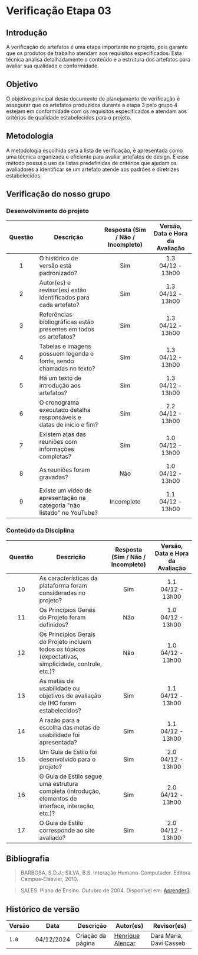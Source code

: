 # Verificação Etapa 03

## Introdução
A verificação de artefatos é uma etapa importante no projeto, pois garante que os produtos de trabalho atendam aos requisitos especificados. Esta técnica analisa detalhadamente o conteúdo e a estrutura dos artefatos para avaliar sua qualidade e conformidade.

## Objetivo
O objetivo principal deste documento de planejamento de verificação é assegurar que os artefatos produzidos durante a etapa 3 pelo grupo 4 estejam em conformidade com os requisitos especificados e atendam aos critérios de qualidade estabelecidos para o projeto. 

## Metodologia 
A metodologia escolhida será a lista de verificação, é apresentada como uma técnica organizada e eficiente para avaliar artefatos de design. E esse método possui o uso de listas predefinidas de critérios que ajudam os avaliadores a identificar se um artefato atende aos padrões e diretrizes estabelecidos. 

## Verificação do nosso grupo

### Desenvolvimento do projeto 

<center>

| **Questão** | **Descrição** | **Resposta (Sim / Não / Incompleto)** | **Versão, Data e Hora da Avaliação** |
|:-----------:|---------------|:-------------------------------------:|:------------------------------------:| 
| 1           | O histórico de versão está padronizado?              |  Sim                                     |         1.3 <br> 04/12 - 13h00                     |
| 2           | Autor(es) e revisor(es) estão identificados para cada artefato? |      Sim                          |        1.3 <br> 04/12 - 13h00                               |
| 3           | Referências bibliográficas estão presentes em todos os artefatos? |         Sim                 |               1.3 <br> 04/12 - 13h00                        |
| 4           | Tabelas e imagens possuem legenda e fonte, sendo chamadas no texto? |          Sim       |                  1.3 <br> 04/12 - 13h00                     |
| 5           | Há um texto de introdução aos artefatos?              |                   Sim                    |              1.3 <br> 04/12 - 13h00                         |
| 6           | O cronograma executado detalha responsáveis e datas de início e fim? |         Sim          |                    2.2 <br> 04/12 - 13h00                   |
| 7           | Existem atas das reuniões com informações completas?  |                     Sim                  |              1.0 <br> 04/12 - 13h00                         |
| 8           | As reuniões foram gravadas?                          |                  Não                     |              1.0 <br> 04/12 - 13h00                         |
| 9           | Existe um vídeo de apresentação na categoria "não listado" no YouTube? |     Incompleto     |                1.1 <br> 04/12 - 13h00                       |

</center>

### Conteúdo da Disciplina  

<center>

| **Questão** | **Descrição** | **Resposta (Sim / Não / Incompleto)** | **Versão, Data e Hora da Avaliação** |
|:-----------:|---------------|:-------------------------------------:|:------------------------------------:|
| 10          | As características da plataforma foram consideradas no projeto? |   Sim      |                   1.1 <br> 04/12 - 13h00                    |
| 11          | Os Princípios Gerais do Projeto foram definidos?     |             Não                         |                 1.0 <br> 04/12 - 13h00                      |
| 12          | Os Princípios Gerais do Projeto incluem todos os tópicos (expectativas, simplicidade, controle, etc.)? | Não |              1.0 <br> 04/12 - 13h00                         |
| 13          | As metas de usabilidade ou objetivos de avaliação de IHC foram estabelecidos? | Sim |                  1.1 <br> 04/12 - 13h00                     |
| 14          | A razão para a escolha das metas de usabilidade foi apresentada? |   Sim   |             1.1 <br> 04/12 - 13h00                          |
| 15          | Um Guia de Estilo foi desenvolvido para o projeto?   |               Sim                        |           2.0 <br> 04/12 - 13h00                            |
| 16          | O Guia de Estilo segue uma estrutura completa (introdução, elementos de interface, interação, etc.)? | Sim |         2.0 <br> 04/12 - 13h00                              |
| 17          | O Guia de Estilo corresponde ao site avaliado?       |    Sim  | 2.0 <br> 04/12 - 13h00  |

</center>

## Bibliografia
> BARBOSA, S.D.J.; SILVA, B.S. Interação Humano-Computador. Editora Campus-Elsevier, 2010.

> SALES. Plano de Ensino. Outubro de 2004. Disponível em: <a href="hhttps://aprender3.unb.br/pluginfile.php/2972625/mod_resource/content/56/Plano_de_Ensino%20FIHC%20022024%20Turma%2001%20v1.pdf" target="_blank">Aprender3</a>.

## Histórico de versão

| Versão | Data       | Descrição                                | Autor(es)                                                                                       | Revisor(es)                                                                                                                                    |
| ------ | ---------- | ---------------------------------------- | ----------------------------------------------------------------------------------------------- | ---------------------------------------------------------------------------------------------------------------------------------------------- |
| `1.0`  | 04/12/2024 | Criação da página                     | [Henrique Alencar](https://github.com/henryqma) | Dara Maria, Davi Casseb |